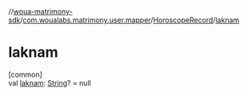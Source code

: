 //[woua-matrimony-sdk](../../../index.md)/[com.woualabs.matrimony.user.mapper](../index.md)/[HoroscopeRecord](index.md)/[laknam](laknam.md)

# laknam

[common]\
val [laknam](laknam.md): [String](https://kotlinlang.org/api/latest/jvm/stdlib/kotlin/-string/index.html)? = null
